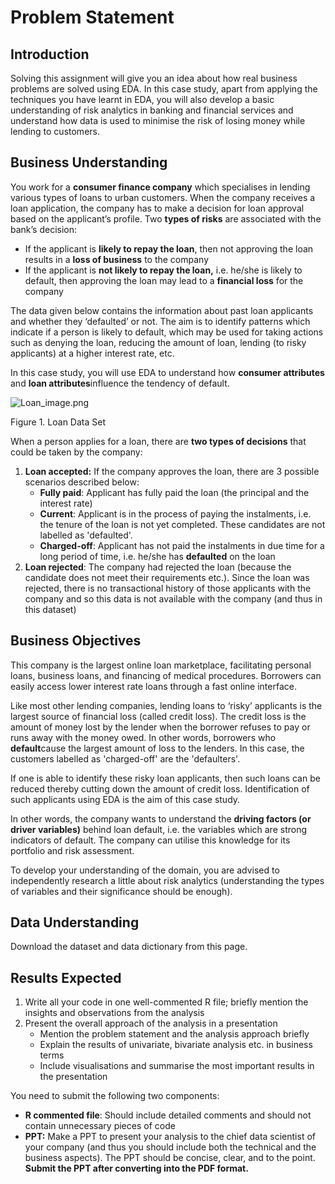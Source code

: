# Problem Statement

## Introduction





Solving this assignment will give you an idea about how real business problems are solved using EDA. In this case study, apart from applying the techniques you have learnt in EDA, you will also develop a basic understanding of risk analytics in banking and financial services and understand how data is used to minimise the risk of losing money while lending to customers.

  

## Business Understanding

You work for a **consumer finance company** which specialises in lending various types of loans to urban customers. When the company receives a loan application, the company has to make a decision for loan approval based on the applicant’s profile. Two **types of risks** are associated with the bank’s decision:

- If the applicant is **likely to repay the loan**, then not approving the loan results in a **loss of business** to the company
- If the applicant is **not likely to repay the loan,** i.e. he/she is likely to default, then approving the loan may lead to a **financial loss** for the company

 

The data given below contains the information about past loan applicants and whether they ‘defaulted’ or not. The aim is to identify patterns which indicate if a person is likely to default, which may be used for taking actions such as denying the loan, reducing the amount of loan, lending (to risky applicants) at a higher interest rate, etc.

 

In this case study, you will use EDA to understand how **consumer attributes** and **loan attributes**influence the tendency of default.

![Loan_image.png]()

Figure 1. Loan Data Set

When a person applies for a loan, there are **two types of decisions** that could be taken by the company:

1. **Loan accepted:** If the company approves the loan, there are 3 possible scenarios described below:
   - **Fully paid**: Applicant has fully paid the loan (the principal and the interest rate)
   - **Current**: Applicant is in the process of paying the instalments, i.e. the tenure of the loan is not yet completed. These candidates are not labelled as 'defaulted'.
   - **Charged-off**: Applicant has not paid the instalments in due time for a long period of time, i.e. he/she has **defaulted** on the loan 
2. **Loan rejected**: The company had rejected the loan (because the candidate does not meet their requirements etc.). Since the loan was rejected, there is no transactional history of those applicants with the company and so this data is not available with the company (and thus in this dataset)

 

## Business Objectives

This company is the largest online loan marketplace, facilitating personal loans, business loans, and financing of medical procedures. Borrowers can easily access lower interest rate loans through a fast online interface. 

 

Like most other lending companies, lending loans to ‘risky’ applicants is the largest source of financial loss (called credit loss). The credit loss is the amount of money lost by the lender when the borrower refuses to pay or runs away with the money owed. In other words, borrowers who **default**cause the largest amount of loss to the lenders. In this case, the customers labelled as 'charged-off' are the 'defaulters'. 

 

If one is able to identify these risky loan applicants, then such loans can be reduced thereby cutting down the amount of credit loss. Identification of such applicants using EDA is the aim of this case study.

 

In other words, the company wants to understand the **driving factors (or driver variables)** behind loan default, i.e. the variables which are strong indicators of default.  The company can utilise this knowledge for its portfolio and risk assessment. 


To develop your understanding of the domain, you are advised to independently research a little about risk analytics (understanding the types of variables and their significance should be enough).

 

## Data Understanding

 

Download the dataset and data dictionary from this page.

 

## Results Expected

1. Write all your code in one well-commented R file; briefly mention the insights and observations from the analysis 
2. Present the overall approach of the analysis in a presentation 
   - Mention the problem statement and the analysis approach briefly 
   - Explain the results of univariate, bivariate analysis etc. in business terms
   - Include visualisations and summarise the most important results in the presentation

 

You need to submit the following two components:

- **R commented file**: Should include detailed comments and should not contain unnecessary pieces of code 
- **PPT:**  Make a PPT to present your analysis to the chief data scientist of your company (and thus you should include both the technical and the business aspects). The PPT should be concise, clear, and to the point. **Submit the PPT after converting into the PDF format.**